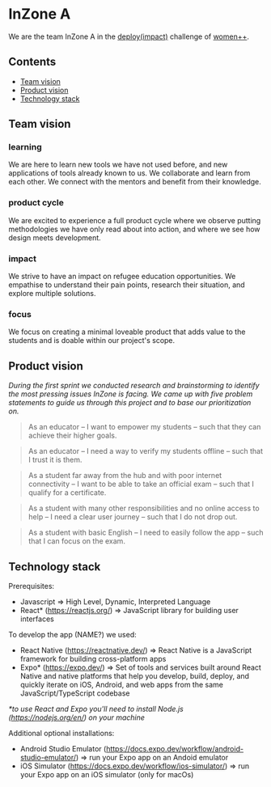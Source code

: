 # InZone A

We are the team InZone A in the [deploy(impact)](https://www.womenplusplus.ch/deploy-impact) challenge of [women++](https://www.womenplusplus.ch/).

## Contents

- [Team vision](#teamV)
- [Product vision](#productV)
- [Technology stack](#technologyS)


<a name="teamV"><h2>Team vision</h2></a>

### learning
We are here to learn new tools we have not used before, and new applications of tools already known to us. We collaborate and learn from each other. We connect with the mentors and benefit from their knowledge.

### product cycle
We are excited to experience a full product cycle where we observe putting methodologies we have only read about into action, and where we see how design meets development.

### impact
We strive to have an impact on refugee education opportunities. We empathise to understand their pain points, research their situation, and explore multiple solutions.

### focus
We focus on creating a minimal loveable product that adds value to the students and is doable within our project's scope.


<a name="productV"><h2>Product vision</h2></a>

*During the first sprint we conducted research and brainstorming to identify the most pressing issues InZone is facing. We came up with five problem statements to guide us through this project and to base our prioritization on.*

> As an educator &ndash; I want to empower my students &ndash; such that they can achieve their higher goals.

> As an educator &ndash; I need a way to verify my students offline &ndash; such that I trust it is them.

> As a student far away from the hub and with poor internet connectivity &ndash; I want to be able to take an official exam &ndash; such that I qualify for a certificate.

> As a student with many other responsibilities and no online access to help &ndash; I need a clear user journey &ndash; such that I do not drop out.

> As a student with basic English &ndash; I need to easily follow the app &ndash; such that I can focus on the exam.


<a name="technologyS"><h2>Technology stack</h2></a>
<!-- First draft -->
Prerequisites:
- Javascript => High Level, Dynamic, Interpreted Language
- React* (https://reactjs.org/) => JavaScript library for building user interfaces
 
 To develop the app (NAME?) we used:
 - React Native (https://reactnative.dev/) => React Native is a JavaScript framework for building cross-platform apps
 - Expo* (https://expo.dev/) => Set of tools and services built around React Native and native platforms that help you develop, build, deploy, and quickly iterate                                 on iOS, Android, and web apps from the same JavaScript/TypeScript codebase

      
 _*to use React and Expo you'll need to install Node.js (https://nodejs.org/en/) on your machine_

Additional optional installations:
- Android Studio Emulator (https://docs.expo.dev/workflow/android-studio-emulator/) => run your Expo app on an Andoid emulator
- iOS Simulator (https://docs.expo.dev/workflow/ios-simulator/) => run your Expo app on an iOS simulator (only for macOs)
 
 
